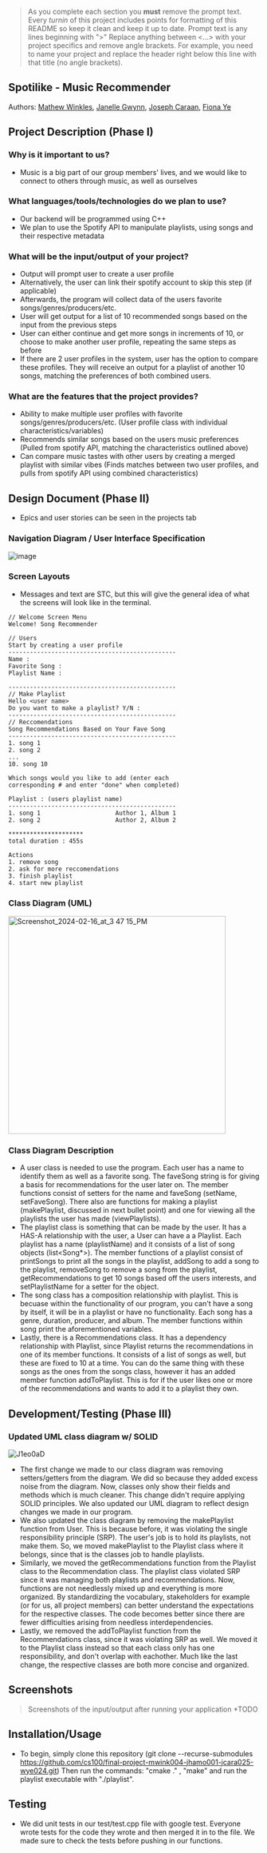  > As you complete each section you **must** remove the prompt text. Every *turnin* of this project includes points for formatting of this README so keep it clean and keep it up to date. 
 > Prompt text is any lines beginning with "\>"
 > Replace anything between \<...\> with your project specifics and remove angle brackets. For example, you need to name your project and replace the header right below this line with that title (no angle brackets). 
## Spotilike - Music Recommender
 
Authors: [Mathew Winkles](https://github.com/Mathyu03), [Janelle Gwynn](https://github.com/jewynny), [Joseph Caraan](https://github.com/jczy3), [Fiona Ye](https://github.com/fionaye3)

## Project Description (Phase I)

### Why is it important to us?
* Music is a big part of our group members' lives, and we would like to connect to others through music, as well as ourselves
### What languages/tools/technologies do we plan to use?
* Our backend will be programmed using C++
* We plan to use the Spotify API to manipulate playlists, using songs and their respective metadata
### What will be the input/output of your project?
* Output will prompt user to create a user profile 
* Alternatively, the user can link their spotify account to skip this step (if applicable)
* Afterwards, the program will collect data of the users favorite songs/genres/producers/etc.
* User will get output for a list of 10 recommended songs based on the input from the previous steps
* User can either continue and get more songs in increments of 10, or choose to make another user profile, repeating the same steps as before
* If there are 2 user profiles in the system, user has the option to compare these profiles. They will receive an output for a playlist of another 10 songs, matching the preferences of both combined users.
### What are the features that the project provides?
* Ability to make multiple user profiles with favorite songs/genres/producers/etc. (User profile class with individual characteristics/variables)
* Recommends similar songs based on the users music preferences (Pulled from spotify API, matching the characteristics outlined above)
* Can compare music tastes with other users by creating a merged playlist with similar vibes (Finds matches between two user profiles, and pulls from spotify API using combined characteristics)

## Design Document (Phase II)

* Epics and user stories can be seen in the projects tab

### Navigation Diagram / User Interface Specification
![image](https://github.com/cs100/final-project-mwink004-jhamo001-jcara025-wye024/assets/99463753/ab02d697-d7cd-4d8c-b357-3916645314db)

### Screen Layouts
* Messages and text are STC, but this will give the general idea of what the screens will look like in the terminal.
```
// Welcome Screen Menu
Welcome! Song Recommender

// Users
Start by creating a user profile
-----------------------------------------------
Name :
Favorite Song :
Playlist Name :

-----------------------------------------------
// Make Playlist
Hello <user name>
Do you want to make a playlist? Y/N :
-----------------------------------------------
// Reccomendations
Song Recommendations Based on Your Fave Song
-----------------------------------------------
1. song 1
2. song 2
...
10. song 10

Which songs would you like to add (enter each 
corresponding # and enter "done" when completed)

Playlist : (users playlist name)
-----------------------------------------------
1. song 1                     Author 1, Album 1
2. song 2                     Author 2, Album 2

*********************
total duration : 455s

Actions
1. remove song
2. ask for more reccomendations
3. finish playlist
4. start new playlist
```

### Class Diagram (UML)
<img width="436" alt="Screenshot_2024-02-16_at_3 47 15_PM" src="https://github.com/cs100/final-project-mwink004-jhamo001-jcara025-wye024/assets/99463753/0d27a220-3ae5-4d76-8409-567020c470d8">


### Class Diagram Description
* A user class is needed to use the program. Each user has a name to identify them as well as a favorite song. The faveSong string is for giving a basis for recommendations for the user later on. The member functions consist of setters for the name and faveSong (setName, setFaveSong). There also are functions for making a playlist (makePlaylist, discussed in next bullet point) and one for viewing all the playlists the user has made (viewPlaylists).
* The playlist class is something that can be made by the user. It has a HAS-A relationship with the user, a User can have a a Playlist. Each playlist has a name (playlistName) and it consists of a list of song objects (list<Song*>). The member functions of a playlist consist of printSongs to print all the songs in the playlist, addSong to add a song to the playlist, removeSong to remove a song from the playlist, getRecommendations to get 10 songs based off the users interests, and setPlaylistName for a setter for the object.
* The song class has a composition relationship with playlist. This is becuase within the functionality of our program, you can't have a song by itself, it will be in a playlist or have no functionality. Each song has a genre, duration, producer, and album. The member functions within song print the aforementioned variables.
* Lastly, there is a Recommendations class. It has a dependency relationship with Playlist, since Playlist returns the recommendations in one of its member functions. It consists of a list of songs as well, but these are fixed to 10 at a time. You can do the same thing with these songs as the ones from the songs class, however it has an added member function addToPlaylist. This is for if the user likes one or more of the recommendations and wants to add it to a playlist they own.

 
## Development/Testing (Phase III)

### Updated UML class diagram w/ SOLID
![J1eo0aD](https://github.com/cs100/final-project-mwink004-jhamo001-jcara025-wye024/assets/99463753/90de8e4c-1a7b-4620-9d85-3f71427e55ff)
* The first change we made to our class diagram was removing setters/getters from the diagram. We did so because they added excess noise from the diagram. Now, classes only show their fields and methods which is much cleaner. This change didn't require applying SOLID principles. We also updated our UML diagram to reflect design changes we made in our program.
* We also updated the class diagram by removing the makePlaylist function from User. This is because before, it was violating the single responsibility principle (SRP). The user's job is to hold its playlists, not make them. So, we moved makePlaylist to the Playlist class where it belongs, since that is the classes job to handle playlists.
* Similarly, we moved the getRecommendations function from the Playlist class to the Recommendation class. The playlist class violated SRP since it was managing both playlists and recommendations. Now, functions are not needlessly mixed up and everything is more organized. By standardizing the vocabulary, stakeholders for example (or for us, all project members) can better understand the expectations for the respective classes. The code becomes better since there are fewer difficulties arising from needless interdependencies. 
* Lastly, we removed the addToPlaylist function from the Recommendations class, since it was violating SRP as well. We moved it to the Playlist class instead so that each class only has one responsibility, and don't overlap with eachother. Much like the last change, the respective classes are both more concise and organized.
 
 ## Screenshots
 > Screenshots of the input/output after running your application *TODO
 ## Installation/Usage
 * To begin, simply clone this repository (git clone --recurse-submodules https://github.com/cs100/final-project-mwink004-jhamo001-jcara025-wye024.git) Then run the commands: "cmake ." , "make" and run the playlist executable with "./playlist".
 ## Testing
 * We did unit tests in our test/test.cpp file with google test. Everyone wrote tests for the code they wrote and then merged it in to the file. We made sure to check the tests before pushing in our functions.
 
